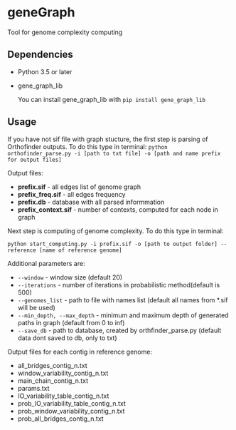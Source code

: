 # geneGraph

Tool for genome complexity computing

## Dependencies

* Python 3.5 or later
* gene_graph_lib

    You can install gene_graph_lib with `pip install gene_graph_lib`

## Usage

If you have not sif file with graph stucture, the first step is parsing of Orthofinder outputs.
To do this type in terminal:
` python orthofinder_parse.py -i [path to txt file] -o [path and name prefix for output files] `

Output files:
* **prefix.sif** - all edges list of genome graph
* **prefix_freq.sif** - all edges frequency
* **prefix.db** - database with all parsed informmation
* **prefix_context.sif** - number of contexts, computed for each node in graph

Next step is computing of genome complexity.
To do this type in terminal:

`python start_computing.py -i prefix.sif -o [path to output folder] --reference [name of reference genome]`

Additional parameters are:
* ` --window ` - window size (default 20)
* ` --iterations ` - number of iterations in probabilistic method(default is 500)
* ` --genomes_list ` - path to file with names list (default all names from *.sif will be used)
* ` --min_depth, --max_depth ` - minimum and maximum depth of generated paths in graph (default from 0 to inf)
* ` --save_db ` - path to database, created by orthfinder_parse.py (default data dont saved to db, only to txt)

Output files for each contig in reference genome:
* all_bridges_contig_n.txt
* window_variability_contig_n.txt
* main_chain_contig_n.txt
* params.txt
* IO_variability_table_contig_n.txt
* prob_IO_variability_table_contig_n.txt
* prob_window_variability_contig_n.txt
* prob_all_bridges_contig_n.txt